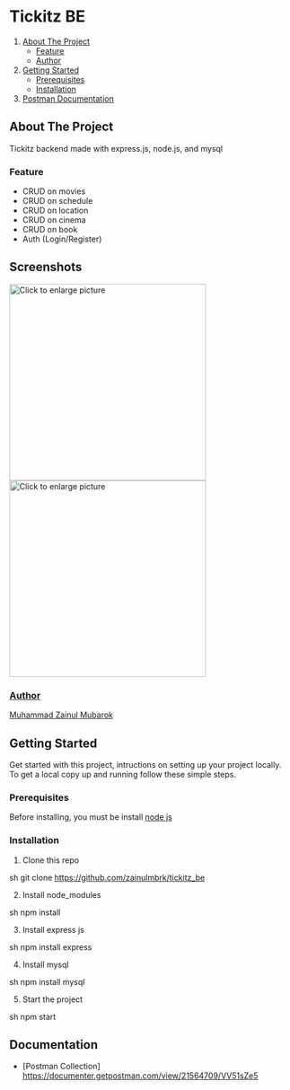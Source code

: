 # Tickitz BE

<ol>
    <li>
      <a href="#about-the-project">About The Project</a>
      <ul>
        <li><a href="#feature">Feature</a></li>
        <li><a href="#feature">Author</a></li>
      </ul>
    </li>
    <li>
      <a href="#getting-started">Getting Started</a>
      <ul>
        <li><a href="#prerequisites">Prerequisites</a></li>
        <li><a href="#installation">Installation</a></li>
      </ul>
    </li>
  <li>
      <a href="#documentation">Postman Documentation</a>
    </li>
</ol>

## About The Project
Tickitz backend made with express.js, node.js, and mysql

### Feature
- CRUD on movies
- CRUD on schedule
- CRUD on location
- CRUD on cinema
- CRUD on book
- Auth (Login/Register)

## Screenshots

  
<div  align="start">
<a href="https://drive.google.com/uc?export=view&id=1Gz9CJ6IRJsW5yrmj5EGMyMym-Izezavd"><img src="https://drive.google.com/uc?export=view&id=1Gz9CJ6IRJsW5yrmj5EGMyMym-Izezavd" style="width: 350px; max-width: 100%; height: auto" title="Click to enlarge picture" />
    <a href="https://drive.google.com/uc?export=view&id=1f_6DN1KZo4th5EhqENQ9iusJhkkDaGKu"><img src="https://drive.google.com/uc?export=view&id=1f_6DN1KZo4th5EhqENQ9iusJhkkDaGKu" style="width: 350px; max-width: 100%; height: auto" title="Click to enlarge picture" />

### Author
[Muhammad Zainul Mubarok](https://github.com/zainulmbrk)

## Getting Started

Get started with this project, intructions on setting up your project locally.<br />
To get a local copy up and running follow these simple steps.
### Prerequisites

Before installing, you must be install [node js](https://nodejs.org) 
### Installation

1. Clone this repo
 
sh
git clone https://github.com/zainulmbrk/tickitz_be

2. Install node_modules

sh
npm install

3. Install express js

sh
npm install express

4. Install mysql

sh
npm install mysql

5. Start the project

sh
npm start


## Documentation

- [Postman Collection]
https://documenter.getpostman.com/view/21564709/VV51sZe5
